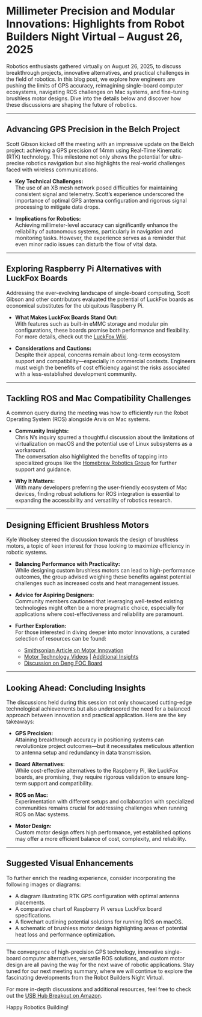 # Millimeter Precision and Modular Innovations: Highlights from Robot Builders Night Virtual – August 26, 2025

Robotics enthusiasts gathered virtually on August 26, 2025, to discuss breakthrough projects, innovative alternatives, and practical challenges in the field of robotics. In this blog post, we explore how engineers are pushing the limits of GPS accuracy, reimagining single-board computer ecosystems, navigating ROS challenges on Mac systems, and fine-tuning brushless motor designs. Dive into the details below and discover how these discussions are shaping the future of robotics.

---

## Advancing GPS Precision in the Belch Project

Scott Gibson kicked off the meeting with an impressive update on the Belch project: achieving a GPS precision of 14mm using Real-Time Kinematic (RTK) technology. This milestone not only shows the potential for ultra-precise robotics navigation but also highlights the real-world challenges faced with wireless communications.

- **Key Technical Challenges:**  
  The use of an XB mesh network posed difficulties for maintaining consistent signal and telemetry. Scott’s experience underscored the importance of optimal GPS antenna configuration and rigorous signal processing to mitigate data drops.

- **Implications for Robotics:**  
  Achieving millimeter-level accuracy can significantly enhance the reliability of autonomous systems, particularly in navigation and monitoring tasks. However, the experience serves as a reminder that even minor radio issues can disturb the flow of vital data.

---

## Exploring Raspberry Pi Alternatives with LuckFox Boards

Addressing the ever-evolving landscape of single-board computing, Scott Gibson and other contributors evaluated the potential of LuckFox boards as economical substitutes for the ubiquitous Raspberry Pi.

- **What Makes LuckFox Boards Stand Out:**  
  With features such as built-in eMMC storage and modular pin configurations, these boards promise both performance and flexibility.  
  For more details, check out the [LuckFox Wiki](https://wiki.luckfox.com/).

- **Considerations and Cautions:**  
  Despite their appeal, concerns remain about long-term ecosystem support and compatibility—especially in commercial contexts. Engineers must weigh the benefits of cost efficiency against the risks associated with a less-established development community.

---

## Tackling ROS and Mac Compatibility Challenges

A common query during the meeting was how to efficiently run the Robot Operating System (ROS) alongside Arvis on Mac systems.

- **Community Insights:**  
  Chris N’s inquiry spurred a thoughtful discussion about the limitations of virtualization on macOS and the potential use of Linux subsystems as a workaround.  
  The conversation also highlighted the benefits of tapping into specialized groups like the [Homebrew Robotics Group](#) for further support and guidance.

- **Why It Matters:**  
  With many developers preferring the user-friendly ecosystem of Mac devices, finding robust solutions for ROS integration is essential to expanding the accessibility and versatility of robotics research.

---

## Designing Efficient Brushless Motors

Kyle Woolsey steered the discussion towards the design of brushless motors, a topic of keen interest for those looking to maximize efficiency in robotic systems.

- **Balancing Performance with Practicality:**  
  While designing custom brushless motors can lead to high-performance outcomes, the group advised weighing these benefits against potential challenges such as increased costs and heat management issues.

- **Advice for Aspiring Designers:**  
  Community members cautioned that leveraging well-tested existing technologies might often be a more pragmatic choice, especially for applications where cost-effectiveness and reliability are paramount.

- **Further Exploration:**  
  For those interested in diving deeper into motor innovations, a curated selection of resources can be found:
  - [Smithsonian Article on Motor Innovation](https://www.smithsonianmag.com/innovation/this-17-year-old-designed-a-motor-that-could-potentially-transform-the-electric-car-industry-180980550/)
  - [Motor Technology Videos](https://youtu.be/l52eT5BJ6Fo) | [Additional Insights](https://youtu.be/2LNfDI3QUpQ)
  - [Discussion on Deng FOC Board](https://community.simplefoc.com/t/deng-foc-board-easy-to-use/1971)

---

## Looking Ahead: Concluding Insights

The discussions held during this session not only showcased cutting-edge technological achievements but also underscored the need for a balanced approach between innovation and practical application. Here are the key takeaways:

- **GPS Precision:**  
  Attaining breakthrough accuracy in positioning systems can revolutionize project outcomes—but it necessitates meticulous attention to antenna setup and redundancy in data transmission.

- **Board Alternatives:**  
  While cost-effective alternatives to the Raspberry Pi, like LuckFox boards, are promising, they require rigorous validation to ensure long-term support and compatibility.

- **ROS on Mac:**  
  Experimentation with different setups and collaboration with specialized communities remains crucial for addressing challenges when running ROS on Mac systems.

- **Motor Design:**  
  Custom motor design offers high performance, yet established options may offer a more efficient balance of cost, complexity, and reliability.

---

## Suggested Visual Enhancements

To further enrich the reading experience, consider incorporating the following images or diagrams:

- A diagram illustrating RTK GPS configuration with optimal antenna placements.
- A comparative chart of Raspberry Pi versus LuckFox board specifications.
- A flowchart outlining potential solutions for running ROS on macOS.
- A schematic of brushless motor design highlighting areas of potential heat loss and performance optimization.

---

The convergence of high-precision GPS technology, innovative single-board computer alternatives, versatile ROS solutions, and custom motor design are all paving the way for the next wave of robotic applications. Stay tuned for our next meeting summary, where we will continue to explore the fascinating developments from the Robot Builders Night Virtual.

For more in-depth discussions and additional resources, feel free to check out the [USB Hub Breakout on Amazon](https://www.amazon.com/Rakstore-Expansion-Concentrator-Development-Drive-Free/dp/B09FX4QN4J).

Happy Robotics Building!